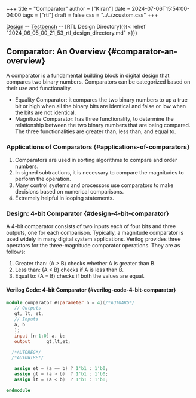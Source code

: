 +++
title = "Comparator"
author = ["Kiran"]
date = 2024-07-06T15:54:00-04:00
tags = ["rtl"]
draft = false
css = "../../zcustom.css"
+++

[Design](https://github.com/24x7fpga/iVerilog/blob/master/design/comparator/comparator.sv) -- [Testbench](https://github.com/24x7fpga/iVerilog/blob/master/tb_design/tb_comparator/tb_comparator.sv) -- [RTL Design Directory]({{< relref "2024_06_05_00_21_53_rtl_design_directory.md" >}})


## Comparator: An Overview {#comparator-an-overview}

A comparator is a fundamental building block in digital design that compares two binary numbers. Comparators can be categorized based on their use and functionality.

-   Equality Comparator: it compares the two binary numbers to up a true bit or high when all the binary bits are identical and false or low when the bits are not identical.
-   Magnitude Comparator: has three functionality, to determine the relationship between the two binary numbers that are being compared. The three functionalities are greater than, less than, and equal to.


### Applications of Comparators {#applications-of-comparators}

1.  Comparators are used in sorting algorithms to compare and order numbers.
2.  In signed subtractions, it is necessary to compare the magnitudes to perform the operation.
3.  Many control systems and processors use comparators to make decisions based on numerical comparisons.
4.  Extremely helpful in looping statements.


### Design: 4-bit Comparator {#design-4-bit-comparator}

A 4-bit comparator consists of two inputs each of four bits and three outputs, one for each comparison. Typically, a magnitude comparator is used widely in many digital system applications. Verilog provides three operators for the three-magnitude comparator operations. They are as follows:

1.  Greater than: (A &gt; B) checks whether A is greater than B.
2.  Less than: (A &lt; B) checks if A is less than B.
3.  Equal to: (A = B) checks if both the values are equal.


#### Verilog Code: 4-bit Comparator {#verilog-code-4-bit-comparator}

```verilog { copy_button="t" }
module comparator #(parameter n = 4)(/*AUTOARG*/
   // Outputs
   gt, lt, et,
   // Inputs
   a, b
   );
   input [n-1:0] a, b;
   output      gt,lt,et;

  /*AUTOREG*/
  /*AUTOWIRE*/

   assign et = (a == b) ? 1'b1 : 1'b0;
   assign gt = (a > b)  ? 1'b1 : 1'b0;
   assign lt = (a < b)  ? 1'b1 : 1'b0;

endmodule
```

